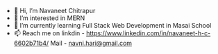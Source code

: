 - 👋 Hi, I’m Navaneet Chitrapur
- 👀 I’m interested in MERN
- 🌱 I’m currently learning Full Stack Web Development in Masai School
- 📫 Reach me on linkdin - https://www.linkedin.com/in/navaneet-h-c-6602b71b4/ 
                  Mail - navni.hari@gmail.com

<!---
Navaneet1999/Navaneet1999 is a ✨ special ✨ repository because its `README.md` (this file) appears on your GitHub profile.
You can click the Preview link to take a look at your changes.
--->
